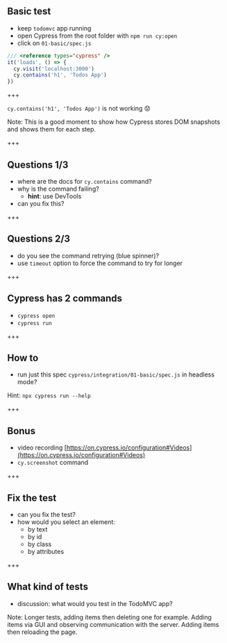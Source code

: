 ## Basic test

- keep `todomvc` app running
- open Cypress from the root folder with `npm run cy:open`
- click on `01-basic/spec.js`

```js
/// <reference types="cypress" />
it('loads', () => {
  cy.visit('localhost:3000')
  cy.contains('h1', 'Todos App')
})
```

+++

`cy.contains('h1', 'Todos App')` is not working 😟

Note:
This is a good moment to show how Cypress stores DOM snapshots and shows them for each step.

+++

## Questions 1/3

- where are the docs for `cy.contains` command?
- why is the command failing?
  - **hint**: use DevTools
- can you fix this?

+++

## Questions 2/3

- do you see the command retrying (blue spinner)?
- use `timeout` option to force the command to try for longer

+++

## Cypress has 2 commands

- `cypress open`
- `cypress run`

+++

## How to

- run just this spec `cypress/integration/01-basic/spec.js` in headless mode?

Hint: `npx cypress run --help`

+++

## Bonus

- video recording [https://on.cypress.io/configuration#Videos](https://on.cypress.io/configuration#Videos)
- `cy.screenshot` command

+++

## Fix the test

- can you fix the test?
- how would you select an element:
  - by text
  - by id
  - by class
  - by attributes

+++

## What kind of tests

- discussion: what would you test in the TodoMVC app?

Note:
Longer tests, adding items then deleting one for example. Adding items via GUI and observing communication with the server. Adding items then reloading the page.
